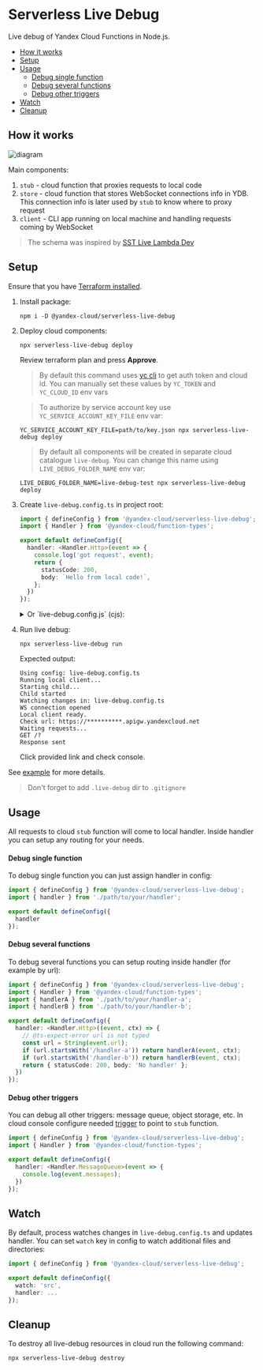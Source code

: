 # Serverless Live Debug
Live debug of Yandex Cloud Functions in Node.js.

<!-- toc -->

- [How it works](#how-it-works)
- [Setup](#setup)
- [Usage](#usage)
    + [Debug single function](#debug-single-function)
    + [Debug several functions](#debug-several-functions)
    + [Debug other triggers](#debug-other-triggers)
- [Watch](#watch)
- [Cleanup](#cleanup)

<!-- tocstop -->

## How it works
![diagram](https://user-images.githubusercontent.com/1473072/221630804-855844d9-7b38-40ed-a5ce-b62939d65ae1.png)

Main components:
1. `stub` - cloud function that proxies requests to local code
2. `store` - cloud function that stores WebSocket connections info in YDB. This connection info is later used by `stub` to know where to proxy request
3. `client` - CLI app running on local machine and handling requests coming by WebSocket

> The schema was inspired by [SST Live Lambda Dev](https://docs.sst.dev/live-lambda-development)

## Setup
Ensure that you have [Terraform installed](https://cloud.yandex.ru/docs/tutorials/infrastructure-management/terraform-quickstart).

1. Install package:
    ```
    npm i -D @yandex-cloud/serverless-live-debug
    ```

2. Deploy cloud components:
    ```
    npx serverless-live-debug deploy
    ```
    Review terraform plan and press **Approve**.

    > By default this command uses [yc cli](https://cloud.yandex.ru/docs/cli/) to get auth token and cloud id. You can manually set these values by `YC_TOKEN` and `YC_CLOUD_ID` env vars

    > To authorize by service account key use `YC_SERVICE_ACCOUNT_KEY_FILE` env var:

    ```
    YC_SERVICE_ACCOUNT_KEY_FILE=path/to/key.json npx serverless-live-debug deploy
    ```

    > By default all components will be created in separate cloud catalogue `live-debug`. You can change this name using `LIVE_DEBUG_FOLDER_NAME` env var:
    ```
    LIVE_DEBUG_FOLDER_NAME=live-debug-test npx serverless-live-debug deploy
    ```

3. Create `live-debug.config.ts` in project root:
    ```ts
    import { defineConfig } from '@yandex-cloud/serverless-live-debug';
    import { Handler } from '@yandex-cloud/function-types';

    export default defineConfig({
      handler: <Handler.Http>(event => {
        console.log('got request', event);
        return {
          statusCode: 200,
          body: `Hello from local code!`,
        };
      })
    });
    ```
    <details>
    <summary>Or `live-debug.config.js` (cjs):</summary>

    ```js
    const { defineConfig } = require('@yandex-cloud/serverless-live-debug');

    module.exports = defineConfig({
      handler: event => {
        console.log('got request', event);
        return {
          statusCode: 200,
          body: `Hello from local code!`,
        };
      }
    });
    ```

    </details>

4. Run live debug:
    ```
    npx serverless-live-debug run
    ```
    Expected output:
    ```
    Using config: live-debug.config.ts
    Running local client...
    Starting child...
    Child started
    Watching changes in: live-debug.config.ts
    WS connection opened
    Local client ready.
    Check url: https://**********.apigw.yandexcloud.net
    Waiting requests...
    GET /?
    Response sent
    ```
    Click provided link and check console.

See [example](/example) for more details.

> Don't forget to add `.live-debug` dir to `.gitignore`

## Usage
All requests to cloud `stub` function will come to local handler.
Inside handler you can setup any routing for your needs.

#### Debug single function
To debug single function you can just assign handler in config:
```ts
import { defineConfig } from '@yandex-cloud/serverless-live-debug';
import { handler } from './path/to/your/handler';

export default defineConfig({
  handler
});
```

#### Debug several functions
To debug several functions you can setup routing inside handler (for example by url):
```ts
import { defineConfig } from '@yandex-cloud/serverless-live-debug';
import { Handler } from '@yandex-cloud/function-types';
import { handlerA } from './path/to/your/handler-a';
import { handlerB } from './path/to/your/handler-b';

export default defineConfig({
  handler: <Handler.Http>((event, ctx) => {
    // @ts-expect-error url is not typed
    const url = String(event.url);
    if (url.startsWith('/handler-a')) return handlerA(event, ctx);
    if (url.startsWith('/handler-b')) return handlerB(event, ctx);
    return { statusCode: 200, body: 'No handler' };
  })
});
```

#### Debug other triggers
You can debug all other triggers: message queue, object storage, etc.
In cloud console configure needed [trigger](https://cloud.yandex.ru/docs/serverless-containers/concepts/trigger/) to point to `stub` function.
```ts
import { defineConfig } from '@yandex-cloud/serverless-live-debug';
import { Handler } from '@yandex-cloud/function-types';

export default defineConfig({
  handler: <Handler.MessageQueue>(event => {
    console.log(event.messages);
  })
});
```

## Watch
By default, process watches changes in `live-debug.config.ts` and updates handler.
You can set `watch` key in config to watch additional files and directories:
```ts
import { defineConfig } from '@yandex-cloud/serverless-live-debug';

export default defineConfig({
  watch: 'src',
  handler: ...
});
```

## Cleanup

To destroy all live-debug resources in cloud run the following command:

```
npx serverless-live-debug destroy
```

